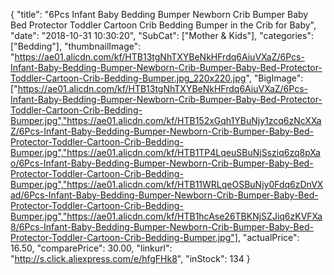 {
	"title": "6Pcs Infant Baby Bedding Bumper Newborn Crib Bumper Baby Bed Protector Toddler Cartoon Crib Bedding Bumper in the Crib for Baby",
	"date": "2018-10-31 10:30:20",
	"SubCat": ["Mother & Kids"],
	"categories": ["Bedding"],
	"thumbnailImage": "https://ae01.alicdn.com/kf/HTB13tgNhTXYBeNkHFrdq6AiuVXaZ/6Pcs-Infant-Baby-Bedding-Bumper-Newborn-Crib-Bumper-Baby-Bed-Protector-Toddler-Cartoon-Crib-Bedding-Bumper.jpg_220x220.jpg",
	"BigImage": ["https://ae01.alicdn.com/kf/HTB13tgNhTXYBeNkHFrdq6AiuVXaZ/6Pcs-Infant-Baby-Bedding-Bumper-Newborn-Crib-Bumper-Baby-Bed-Protector-Toddler-Cartoon-Crib-Bedding-Bumper.jpg","https://ae01.alicdn.com/kf/HTB152xGqh1YBuNjy1zcq6zNcXXaZ/6Pcs-Infant-Baby-Bedding-Bumper-Newborn-Crib-Bumper-Baby-Bed-Protector-Toddler-Cartoon-Crib-Bedding-Bumper.jpg","https://ae01.alicdn.com/kf/HTB1TP4LqeuSBuNjSsziq6zq8pXao/6Pcs-Infant-Baby-Bedding-Bumper-Newborn-Crib-Bumper-Baby-Bed-Protector-Toddler-Cartoon-Crib-Bedding-Bumper.jpg","https://ae01.alicdn.com/kf/HTB11WRLqeOSBuNjy0Fdq6zDnVXad/6Pcs-Infant-Baby-Bedding-Bumper-Newborn-Crib-Bumper-Baby-Bed-Protector-Toddler-Cartoon-Crib-Bedding-Bumper.jpg","https://ae01.alicdn.com/kf/HTB1hcAse26TBKNjSZJiq6zKVFXa8/6Pcs-Infant-Baby-Bedding-Bumper-Newborn-Crib-Bumper-Baby-Bed-Protector-Toddler-Cartoon-Crib-Bedding-Bumper.jpg"],
	"actualPrice": 16.50,
	"comparePrice": 30.00,
	"linkurl": "http://s.click.aliexpress.com/e/hfgFHk8",
	"inStock": 134
}
